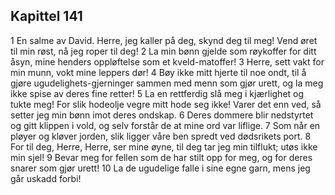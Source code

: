 ## Kapittel 141

1 En salme av David. Herre, jeg kaller på deg, skynd deg til meg! Vend øret til min røst, nå jeg roper til deg!
2 La min bønn gjelde som røykoffer for ditt åsyn, mine henders oppløftelse som et kveld-matoffer!
3 Herre, sett vakt for min munn, vokt mine leppers dør!
4 Bøy ikke mitt hjerte til noe ondt, til å gjøre ugudelighets-gjerninger sammen med menn som gjør urett, og la meg ikke spise av deres fine retter!
5 La en rettferdig slå meg i kjærlighet og tukte meg! For slik hodeolje vegre mitt hode seg ikke! Varer det enn ved, så setter jeg min bønn imot deres ondskap.
6 Deres dommere blir nedstyrtet og gitt klippen i vold, og selv forstår de at mine ord var liflige.
7 Som når en pløyer og kløver jorden, slik ligger våre ben spredt ved dødsrikets port.
8 For til deg, Herre, Herre, ser mine øyne, til deg tar jeg min tilflukt; utøs ikke min sjel!
9 Bevar meg for fellen som de har stilt opp for meg, og for deres snarer som gjør urett!
10 La de ugudelige falle i sine egne garn, mens jeg går uskadd forbi!

